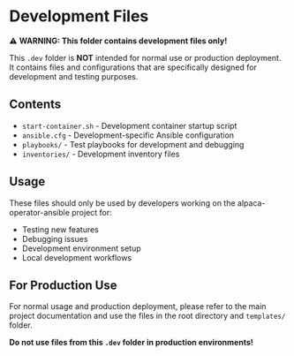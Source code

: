 # Development Files

⚠️ **WARNING: This folder contains development files only!**

This `.dev` folder is **NOT** intended for normal use or production deployment. It contains files and configurations that are specifically designed for development and testing purposes.

## Contents

- `start-container.sh` - Development container startup script
- `ansible.cfg` - Development-specific Ansible configuration
- `playbooks/` - Test playbooks for development and debugging
- `inventories/` - Development inventory files

## Usage

These files should only be used by developers working on the alpaca-operator-ansible project for:

- Testing new features
- Debugging issues
- Development environment setup
- Local development workflows

## For Production Use

For normal usage and production deployment, please refer to the main project documentation and use the files in the root directory and `templates/` folder.

**Do not use files from this `.dev` folder in production environments!**
